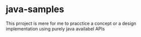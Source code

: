 # java-samples

This prroject is mere for me to pracctice a concept or a design implementation using purely java availabel APIs
